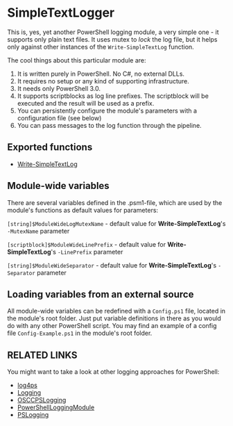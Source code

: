 # SimpleTextLogger

This is, yes, yet another PowerShell logging module, a very simple one - it supports only plain text files. It uses mutex to *lock* the log file, but it helps only against other instances of the `Write-SimpleTextLog` function.

The cool things about this particular module are:
1. It is written purely in PowerShell. No C#, no external DLLs.
2. It requires no setup or any kind of supporting infrastructure.
3. It needs only PowerShell 3.0.
4. It supports scriptblocks as log line prefixes. The scriptblock will be executed and the result will be used as a prefix.
5. You can persistently configure the module's parameters with a configuration file (see below)
6. You can pass messages to the log function through the pipeline.

## Exported functions
* [Write-SimpleTextLog](docs/Write-SimpleTextLog.md)

## Module-wide variables
There are several variables defined in the .psm1-file, which are used by the module's functions as default values for parameters:

`[string]$ModuleWideLogMutexName` - default value for **Write-SimpleTextLog**'s `-MutexName` parameter

`[scriptblock]$ModuleWideLinePrefix` - default value for **Write-SimpleTextLog**'s `-LinePrefix` parameter

`[string]$ModuleWideSeparator` - default value for **Write-SimpleTextLog**'s `-Separator` parameter

## Loading variables from an external source
All module-wide variables can be redefined with a `Config.ps1` file, located in the module's root folder. Just put variable definitions in there as you would do with any other PowerShell script. You may find an example of a config file `Config-Example.ps1` in the module's root folder.

## RELATED LINKS
You might want to take a look at other logging approaches for PowerShell:
* [log4ps](https://github.com/gaelcolas/log4ps)
* [Logging](https://github.com/EsOsO/Logging/)
* [OSCCPSLogging](https://github.com/kimoppalfens/OSCCPSLogging)
* [PowerShellLoggingModule](https://github.com/dlwyatt/PowerShellLoggingModule/)
* [PSLogging](https://github.com/9to5IT/PSLogging)